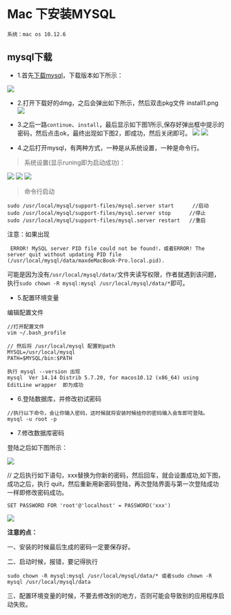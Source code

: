 # Mac 下安装MYSQL

```
系统：mac os 10.12.6 
```
## mysql下载

- 1.首先[下载mysql](https://downloads.mysql.com/archives/community/)，下载版本如下所示：

![](http://blog.colastar.club/static/images/mysql_install.png)

- 2.打开下载好的dmg，之后会弹出如下所示，然后双击pkg文件
install1.png
![](http://blog.colastar.club/static/images/mysql_install1.png)

- 3.之后一路`continue`、`install`，最后显示如下图1所示,保存好弹出框中提示的密码，然后点击ok，最终出现如下图2，即成功，然后关闭即可。
![](http://blog.colastar.club/static/images/mysql_continue1.png)
![](http://blog.colastar.club/static/images/mysql_continue2.png)

- 4.之后打开mysql，有两种方式，一种是从系统设置，一种是命令行。
> 系统设置(显示runing即为启动成功)：

![](http://blog.colastar.club/static/images/mysql_start.png)
![](http://blog.colastar.club/static/images/mysql_start1.png)
![](http://blog.colastar.club/static/images/mysql_start2.png)

> 命令行启动
```
sudo /usr/local/mysql/support-files/mysql.server start      //启动   
sudo /usr/local/mysql/support-files/mysql.server stop      //停止   
sudo /usr/local/mysql/support-files/mysql.server restart   //重启  
```

注意：如果出现

```
 ERROR! MySQL server PID file could not be found!，或者ERROR! The server quit without updating PID file (/usr/local/mysql/data/maxdeMacBook-Pro.local.pid). 
```
 
 可能是因为没有`/usr/local/mysql/data/`文件夹读写权限，作者就遇到该问题，执行`sudo chown -R mysql:mysql /usr/local/mysql/data/*`即可。

- 5.配置环境变量

编辑配置文件

```
//打开配置文件
vim ~/.bash_profile

// 然后将 /usr/local/mysql 配置到path
MYSQL=/usr/local/mysql
PATH=$MYSQL/bin:$PATH

执行 mysql --version 出现
mysql  Ver 14.14 Distrib 5.7.20, for macos10.12 (x86_64) using  EditLine wrapper  即为成功

```
- 6.登陆数据库，并修改初试密码

```
//执行以下命令，会让你输入密码，这时候就将安装时候给你的密码输入会车即可登陆。
mysql -u root -p
```

- 7.修改数据库密码

登陆之后如下图所示：

![](http://blog.colastar.club/static/images/mysql_pwd_edit.png)

// 之后执行如下语句，xxx替换为你新的密码，然后回车，就会设置成功,如下图，成功之后，执行 quit，然后重新用新密码登陆，再次登陆界面与第一次登陆成功一样即修改密码成功。
```
SET PASSWORD FOR 'root'@'localhost' = PASSWORD('xxx')
```
![](http://blog.colastar.club/static/images/mysql_setting.png)

**注意的点：**

一、安装的时候最后生成的密码一定要保存好。

二、启动时候，报错，要记得执行
```
sudo chown -R mysql:mysql /usr/local/mysql/data/* 或者sudo chown -R mysql /usr/local/mysql/data
```

三、配置环境变量的时候，不要去修改别的地方，否则可能会导致别的应用程序启动失败。
